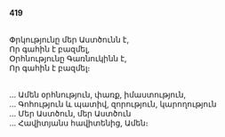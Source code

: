 **419**

\
Փրկությունը մեր Աստծունն է,\
Որ գահին է բազմել,\
Օրհնությունը Գառնուկինն է,\
Որ գահին է բազմել։

\
 ... Ամեն օրհնություն, փառք, իմաստություն,\
 ... Գոհություն և պատիվ, զորություն, կարողություն\
 ... Մեր Աստծուն, մեր Աստծուն\
 ... Հավիտյանս հավիտենից, Ամեն։
